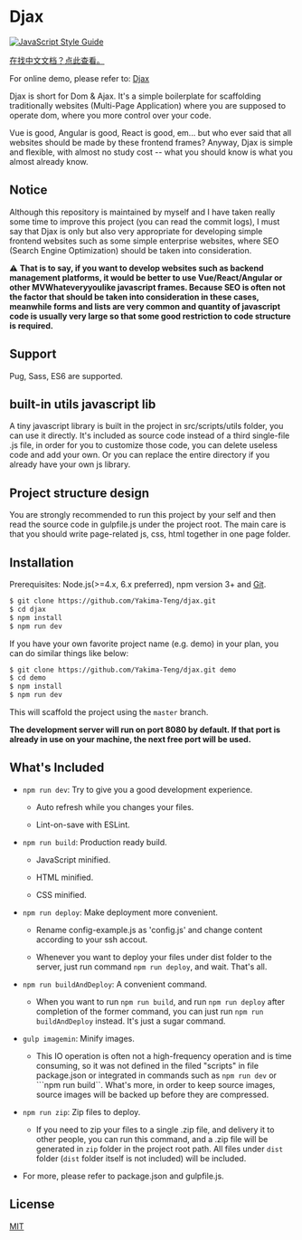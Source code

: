 # Djax

[![JavaScript Style Guide](https://img.shields.io/badge/code_style-standard-brightgreen.svg)](https://standardjs.com)

[在找中文文档？点此查看。](./README_CN.md)

For online demo, please refer to: [Djax](http://www.verysites.com/)

Djax is short for Dom & Ajax. It's a simple boilerplate for scaffolding traditionally websites (Multi-Page Application) where you are supposed to operate dom, where you more control over your code.

Vue is good, Angular is good, React is good, em... but who ever said that all websites should be made by these frontend frames? Anyway, Djax is simple and flexible, with almost no study cost -- what you should know is what you almost already know.

## Notice

Although this repository is maintained by myself and I have taken really some time to improve this project (you can read the commit logs), I must say that Djax is only but also very appropriate for developing simple frontend websites such as some simple enterprise websites, where SEO (Search Engine Optimization) should be taken into consideration.

:warning: **That is to say, if you want to develop websites such as backend management platforms, it would be better to use Vue/React/Angular or other MVWhateveryyoulike javascript frames. Because SEO is often not the factor that should be taken into consideration in these cases, meanwhile forms and lists are very common and quantity of javascript code is usually very large so that some good restriction to code structure is required.**

## Support

Pug, Sass, ES6 are supported.

## built-in utils javascript lib

A tiny javascript library is built in the project in src/scripts/utils folder, you can use it directly. It's included as source code instead of a third single-file .js file, in order for you to customize those code, you can delete useless code and add your own. Or you can replace the entire directory if you already have your own js library.

## Project structure design

You are strongly recommended to run this project by your self and then read the source code in gulpfile.js under the project root. The main care is that you should write page-related js, css, html together in one page folder.

## Installation

Prerequisites: Node.js(>=4.x, 6.x preferred), npm version 3+ and [Git](https://git-scm.com/).

``` bash
$ git clone https://github.com/Yakima-Teng/djax.git
$ cd djax
$ npm install
$ npm run dev
```

If you have your own favorite project name (e.g. demo) in your plan, you can do similar things like below:

``` bash
$ git clone https://github.com/Yakima-Teng/djax.git demo
$ cd demo
$ npm install
$ npm run dev
```

This will scaffold the project using the `master` branch.

**The development server will run on port 8080 by default. If that port is already in use on your machine, the next free port will be used.**

## What's Included

- `npm run dev`: Try to give you a good development experience.

  - Auto refresh while you changes your files.

  - Lint-on-save with ESLint.

- `npm run build`: Production ready build.

  - JavaScript minified.

  - HTML minified.

  - CSS minified.

- `npm run deploy`: Make deployment more convenient.

  - Rename config-example.js as 'config.js' and change content according to your ssh accout.

  - Whenever you want to deploy your files under dist folder to the server, just run command `npm run deploy`, and wait. That's all.

- `npm run buildAndDeploy`: A convenient command.

  - When you want to run `npm run build`, and run `npm run deploy` after completion of the former command, you can just run `npm run buildAndDeploy` instead. It's just a sugar command.
  
- `gulp imagemin`: Minify images.

  - This IO operation is often not a high-frequency operation and is time consuming, so it was not defined in the filed "scripts" in file package.json or integrated in commands such as ```npm run dev``` or ```npm run build``. What's more, in order to keep source images, source images will be backed up before they are compressed.
  
- `npm run zip`: Zip files to deploy.

  - If you need to zip your files to a single .zip file, and delivery it to other people, you can run this command, and a .zip file will be generated in `zip` folder in the project root path. All files under `dist` folder (`dist` folder itself is not included) will be included.

- For more, please refer to package.json and gulpfile.js.

## License

[MIT](http://opensource.org/licenses/MIT)
